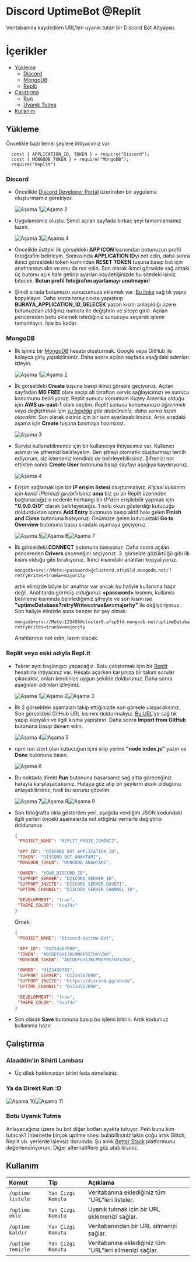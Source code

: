 # Discord UptimeBot @Replit

Veritabanına kaydedilen URL'leri uyanık tutan bir Discord Bot Altyapısı.

# İçerikler

- [Yükleme](./#yükleme)
  - [Discord](./#discord)
  - [MongoDB](./#mongodb)
  - [Replit](./#replit-veya-eski-adıyla-replit)
- [Çalıştırma](./#çalıştırma)
  - [Run](./#alaaddinin-sihirli-lambası)
  - [Uyanık Tutma](./#botu-uyanık-tutma)
- [Kullanım](./#kullanım)

## Yükleme

Öncelikle bazı temel şeylere ihtiyacımız var.

```JS
  const { APPLICATION_ID, TOKEN } = require("Discord");
  const { MONGODB_TOKEN } = require("MongoDB");
  require("Replit")
```

### Discord

- Öncelikle [Discord Developer Portal](https://discord.com/developers/applications) üzerinden bir uygulama oluşturmamız gerekiyor.  

  ![Aşama 1](https://media.discordapp.net/attachments/851228914848366602/1156758069678706798/discord_1.png?ex=65162267&is=6514d0e7&hm=fb7128d1b6bc94ba0b35946aebbd95ee54e15017189b1de43aec9f9017c782a7&=&width=1292&height=671)![Aşama 2](https://media.discordapp.net/attachments/851228914848366602/1156758070005870614/discord_2.png?ex=65162267&is=6514d0e7&hm=fa3204d32c5c5fa3885329111eb5c1b2c1374cc663cc1f7369ac669eba62fc5e&=&width=1292&height=671)
- Uygulamamız oluştu. Şimdi açılan sayfada birkaç şeyi tamamlamamız lazım.

  ![Aşama 3](https://media.discordapp.net/attachments/851228914848366602/1156766945736130623/discord_3.png?ex=65162aab&is=6514d92b&hm=2275e8565527bddef05ab30d1642c3ab0d6ca069561c2f65788e65f990a5e760&=&width=1295&height=671)![Aşama 4](https://media.discordapp.net/attachments/851228914848366602/1156766946163961926/discord_4.png?ex=65162aab&is=6514d92b&hm=6f9e7c8d8cd8de54cce3e8ca1304b25c83b4744df13e19bd3906e2552f7df2aa&=&width=1292&height=671)
- Öncelikle üstteki ilk görseldeki **APP ICON** kısmından botunuzun profil fotoğrafını belirleyin. Sonrasında **APPLICATION ID**yi not edin, daha sonra ikinci görseldeki token kısmından **RESET TOKEN** tuşuna basıp bot için anahtarınızı alın ve onu da not edin. Son olarak ikinci görselde sağ alttaki üç butonu açık hale getirip ayarları kaydetiğinizde bu sitedeki işiniz bitecek. **Botun profil fotoğrafını ayarlamayı unutmayın!**
- Şimdi sırada botumuzu sunucumuza eklemek var. [Bu linke](https://discord.com/oauth2/authorize?client_id=BURAYA_APPLICATION_ID_GELECEK&scope=bot&permissions=8) sağ tık yapıp kopyalayın. Daha sonra tarayıcınıza yapıştırıp **BURAYA_APPLICATION_ID_GELECEK** yazan kısmı anlaşıldığı üzere botunuzdan aldığınız numara ile değiştirin ve siteye girin. Açılan pencereden botu eklemek istediğiniz sunucuyu seçerek işlemi tamamlayın. İşte bu kadar.

### MongoDB

- İlk işimiz bir [MongoDB](https://account.mongodb.com/account/register) hesabı oluşturmak. Google veya GitHub ile kolayca giriş yapabilirsiniz. Daha sonra açılan sayfada aşağıdaki adımları izleyin. 

  ![Aşama 1](https://media.discordapp.net/attachments/851228914848366602/1156926480102735943/mongo_1.png?ex=6516bf3f&is=65156dbf&hm=326d0387d4ffdc08f2e4bc7ba79df6bd12b13a898866d19b7b21ca77ba52536e&=&width=1292&height=671)![Aşama 2](https://media.discordapp.net/attachments/851228914848366602/1156926480413102080/mongo_2.png?ex=6516bf3f&is=65156dbf&hm=c541673edb8ad8ca5d3b35c403f2c92fad41c973528329ef7857106fdbb48d67&=&width=1292&height=671)
- İlk görseldeki **Create** tuşuna basıp ikinci görsele geçiyoruz. Açılan sayfadan **M0 FREE** olanı seçip alt taraftan servis sağlayıcımızı ve sunucu konumunu belirliyoruz. Replit sunucu konumum Kuzey Amerika olduğu için **AWS us-east-1** olanı seçtim. *Replit sunucu konumunuzu öğrenmek veya değiştirmek için [şu başlığa](https://ask.replit.com/t/how-can-i-switch-the-location-of-my-replit-server/18645) göz atabilirsiniz, daha sonra lazım olacaktır.* Son olarak diziniz için bir isim ayarlayabilirsiniz. Artık sıradaki aşama için **Create** tuşuna basmaya hazırsınız.
  
  ![Aşama 3](https://media.discordapp.net/attachments/851228914848366602/1156936658625765438/mongo_3.png?ex=6516c8ba&is=6515773a&hm=06eb2c187bf2bb59ed3337441d0f5cead01c8e92550c0163465d95a8b6704489&=&width=1292&height=671)
- Servisi kullanabilmemiz için bir kullanıcıya ihtiyacımız var. Kullanıcı adımızı ve şifremizi belirleyelim. Ben şifreyi otomatik oluşlturmayı tercih ediyorum, siz isterseniz kendiniz de belirleyebilirsiniz. Şifrenizi not ettikten sonra **Create User** butonuna basıp sayfayı aşağıya kaydırıyoruz.

  ![Aşama 4](https://media.discordapp.net/attachments/851228914848366602/1156936658915184670/mongo_4.png?ex=6516c8ba&is=6515773a&hm=df12a5f1de957ba94f747de14ae48da097a3b29cb23d76bbec8d8c5006ae476d&=&width=1292&height=671)
- Erişim sağlamak için bir **IP erişim listesi** oluşturmalıyız. *Kişisel kullanım için kendi IPlerinizi girebilirisiniz* **ama** biz şu an Replit üzerinden bağlanacağız o nedenle herhangi bir IP'den erişilebilir yapmak için **"0.0.0.0/0"** olarak belirleyeceğiz. 1 nolu okun gösterdiği kutucuğu doldurduktan sonra **Add Entry** butonuna basıp aktif hale gelen **Finish and Close** butonuna basıyoruz. Önümüze gelen kutucuktaki **Go to Overview** butonuna basıp sıradaki aşamaya geçiyoruz.
 
  ![Aşama 5](https://media.discordapp.net/attachments/851228914848366602/1156946262097133650/mongo_5.png?ex=6516d1ab&is=6515802b&hm=a527730207360342efb3beea3e59b60f1a401585dee0f7e50521e60410966132&=&width=1292&height=671)![Aşama 6](https://media.discordapp.net/attachments/851228914848366602/1156946262344601620/mongo_6.png?ex=6516d1ab&is=6515802b&hm=fb14a7b4971766e95368d0ba87f808674be78ce8e6222217c292de30c320b292&=&width=1292&height=671)![Aşama 7](https://media.discordapp.net/attachments/851228914848366602/1156947802576916510/mongo_7.png?ex=6516d31b&is=6515819b&hm=8925c90a0c0a86cba3eb1a6910eae274edd02924449d3d1511251eb1bbfddfa8&=&width=1292&height=671)
- İlk görseldeki **CONNECT** butonuna basıyoruz. Daha sonra açılan pencereden **Drivers** seçeneğini seçiyoruz. 3. görselde gözüktüğü gibi ilk kısmı olduğu gibi bırakıyoruz. İkinci kısımdaki anahtarı kopyalıyoruz.
  ```
  mongodb+srv://Mete:<password>@cluster0.afcp5ld.mongodb.net/?retryWrites=true&w=majority
  ```
  artık elimizde böyle bir anahtar var ancak bu haliyle kullanıma hazır değil. Anahtarda görmüş olduğunuz **\<password\>** kısmını, kullanıcı belirleme kısmında belirlediğimiz şifreyle ve son kısmı ise **"uptimeDatabase?retryWrites=true&w=majority"** ile değiştiriyoruz. Son haliyle elinizde şuna benzer bir şey olmalı:
  ```
  mongodb+srv://Mete:123456@cluster0.afcp5ld.mongodb.net/uptimeDatabase?retryWrites=true&w=majority
  ```
  Anahtarınızı not edin, lazım olacak.

### Replit veya eski adıyla Repl.it

- Tekrar aynı başlangıcı yapacağız. Botu çalıştırmak için bir [Replit](https://replit.com/signup) hesabına ihtiyacınız var. Hesabı açarken karşınıza bir takım sorular çıkacaktır, onları kendinize uygun şekilde doldurunuz. Daha sonra aşağıdaki adımları izleyiniz.

  ![Aşama 1](https://media.discordapp.net/attachments/851228914848366602/1157084001119510640/replit_1.png?ex=651751f3&is=65160073&hm=eec3fe449ee728c891a90dd7cc03433717f025763b010e4a203d99cb5aaffa1b&=&width=945&height=468)![Aşama 2](https://media.discordapp.net/attachments/851228914848366602/1157084001987739679/replit_2.png?ex=651751f3&is=65160073&hm=9ec4d344bb705e27ca5fdc0aa1c852c39c1204ddf8f124f51891b10dd5c6dcd7&=&width=945&height=468)![Aşama 3](https://media.discordapp.net/attachments/851228914848366602/1157084001400537159/replit_3.png?ex=651751f3&is=65160073&hm=c8d427083255a52923c6143d14dabb4774ba4943ecdded4a961ae62f288ab2de&=&width=945&height=468)
- İlk 2 görseldeki aşamaları takip ettiğinizde son görsele ulaşacaksınız. Son görseldeki GitHub URL kısmını doldurmalıyız. [Bu URL](https://github.com/metehansenyer/Discord-Uptime-Bot.git)'ye sağ tık yapıp kopyalın ve ilgili kısma yapıştırın. Daha sonra **Import from GitHub** butonuna basıp devam edin.
  
  ![Aşama 4](https://media.discordapp.net/attachments/851228914848366602/1157084002260373504/replit_4.png?ex=651751f3&is=65160073&hm=9c5633125d92b43241d2c9ed364f5fe4f7444965d8fa4c8deabb404e6112ad1a&=&width=945&height=468)![Aşama 5](https://media.discordapp.net/attachments/851228914848366602/1157084001685741608/replit_5.png?ex=651751f3&is=65160073&hm=500b10baedcf69a533ebe976e419e19ba1bba55286306cead33495349e6b159c&=&width=945&height=468)
- *npm run start* olan kutucuğun içini silip yerine **"node index.js"** yazın ve **Done** butonuna basın.

  ![Aşama 6](https://media.discordapp.net/attachments/851228914848366602/1157084002629468210/replit_6.png?ex=651751f3&is=65160073&hm=2538aad32f8ac9b5938b3f6dd2058455d2fb2f5597ecb31ab237e78eefc4fa00&=&width=945&height=468)
- Bu noktada direkt **Run** butonuna basarsanız sağ altta göreceğiniz hatayla karşılaşacaksınız. Hataya göz atıp bir şeylerin eksik olduğunu anlayabilirsiniz, hadi bu sorunu çözelim.

  ![Aşama 7](https://media.discordapp.net/attachments/851228914848366602/1157094787019718778/replit_7.png?ex=65175bff&is=65160a7f&hm=774f964285b4b165fbdbb3cee179de6dc802ab7645b9a145178a220c0dab41dd&=&width=945&height=468)![Aşama 8](https://media.discordapp.net/attachments/851228914848366602/1157094787330101290/replit_8.png?ex=65175bff&is=65160a7f&hm=9a507f47581ff46e854b71299386e709c4567f238fd829ae9494907d21ab08bd&=&width=945&height=468)![Aşama 9](https://media.discordapp.net/attachments/851228914848366602/1157096279294361621/replit_9.png?ex=65175d62&is=65160be2&hm=5a2df6dfec7a703a6bef9ae70040948651ee96eb54ff1760674e4f45b5550984&=&width=945&height=468)
- Son fotoğrafta okla gösterilen yeri, aşağıda verdiğim JSON kodundaki ilgili yerleri önceki aşamalarda not ettiğiniz verilerle değiştirip doldurunuz.
  ```JSON
  {
   "PROJECT_NAME": "REPLIT_PROJE_İSMİNİZ",
  
   "APP_ID": "DİSCORD_BOT_APPLICATION_ID",
   "TOKEN": "DİSCORD_BOT_ANAHTARI",
   "MONGODB_TOKEN": "MONG0DB_ANAHTARI",

   "OWNER": "YOUR_DISCORD_ID",
   "SUPPORT_SERVER": "DISCORD_SERVER_ID",
   "SUPPORT_INVITE": "DISCORD_SERVER_DAVETİ",
   "UPTİME_CHANNEL": "DISCORD_SERVER_CHANNEL_ID",

   "DEVELOPMENT": "true",
   "THEME_COLOR": "4ca74c"
  }
  ```
  Örnek:
  ```JSON
  {
   "PROJECT_NAME": "Discord-Uptime-Bot",
  
   "APP_ID": "01234567890",
   "TOKEN": "ABCDEFGHIJKLMNOPRSTUVYZWX",
   "MONGODB_TOKEN": "ABCDEFGHIJKLMNOPRSTUVYZWX",

   "OWNER": "0123456789",
   "SUPPORT_SERVER": "01234567890",
   "SUPPORT_INVITE": "https://discord.gg/abcde",
   "UPTİME_CHANNEL": "01234567890",

   "DEVELOPMENT": "true",
   "THEME_COLOR": "4ca74c"
  }
  ```
-  Son olarak **Save** butonuna basıp bu işlemi bitirin. Artık kodumuz kullanıma hazır.

## Çalıştırma

### Alaaddin'in Sihirli Lambası

- Üç dilek hakkınızdan birini feda etmelisiniz.

### Ya da Direkt Run :D

  ![Aşama 10](https://media.discordapp.net/attachments/851228914848366602/1157108070720225281/replit_10.png?ex=6517685e&is=651616de&hm=b00d9bda5b869997a94797ea9aea394b23c5c9c83ed6fceeaf0b70767258c673&=&width=1353&height=671)![Aşama 11](https://media.discordapp.net/attachments/851228914848366602/1157108071219335188/replit_11.png?ex=6517685e&is=651616de&hm=7e6457f3a62e21d0eadc31cd57614f6b179ad10fc9c32106f602745423009f9d&=&width=1355&height=671)

### Botu Uyanık Tutma

Anlayacağınız üzere bu bot diğer botları ayakta tutuyor. Peki bunu kim tutacak? İnternette birçok uptime sitesi bulabilirsiniz lakin çoğu artık Glitch, Replit vb. yerlerde işlevsiz durumda. Şu anlık [Better Stack](https://betterstack.com/) platformunu değerlendiriyorum. Diğer alternatiflere göz atabilirsiniz.

## Kullanım

| Komut | Tip     | Açıklama                |
| :-------- | :------- | :------------------------- |
| `/uptime listele` | `Yan Çizgi Komutu` | Veritabanına eklediğiniz tüm "URL"leri listeler. |
| `/uptime ekle` | `Yan Çizgi Komutu` | Uyanık tutmak için bir URL eklemenizi sağlar. |
| `/uptime kaldır` | `Yan Çizgi Komutu` | Veritabanından bir URL silmenizi sağlar. |
| `/uptime temizle` | `Yan Çizgi Komutu` | Veritabanına eklediğiniz tüm "URL"leri silmenizi sağlar. |
